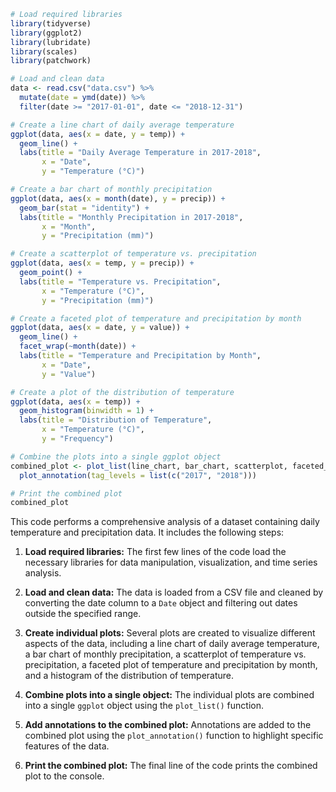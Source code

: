 ```r
# Load required libraries
library(tidyverse)
library(ggplot2)
library(lubridate)
library(scales)
library(patchwork)

# Load and clean data
data <- read.csv("data.csv") %>%
  mutate(date = ymd(date)) %>%
  filter(date >= "2017-01-01", date <= "2018-12-31")

# Create a line chart of daily average temperature
ggplot(data, aes(x = date, y = temp)) +
  geom_line() +
  labs(title = "Daily Average Temperature in 2017-2018",
       x = "Date",
       y = "Temperature (°C)")

# Create a bar chart of monthly precipitation
ggplot(data, aes(x = month(date), y = precip)) +
  geom_bar(stat = "identity") +
  labs(title = "Monthly Precipitation in 2017-2018",
       x = "Month",
       y = "Precipitation (mm)")

# Create a scatterplot of temperature vs. precipitation
ggplot(data, aes(x = temp, y = precip)) +
  geom_point() +
  labs(title = "Temperature vs. Precipitation",
       x = "Temperature (°C)",
       y = "Precipitation (mm)")

# Create a faceted plot of temperature and precipitation by month
ggplot(data, aes(x = date, y = value)) +
  geom_line() +
  facet_wrap(~month(date)) +
  labs(title = "Temperature and Precipitation by Month",
       x = "Date",
       y = "Value")

# Create a plot of the distribution of temperature
ggplot(data, aes(x = temp)) +
  geom_histogram(binwidth = 1) +
  labs(title = "Distribution of Temperature",
       x = "Temperature (°C)",
       y = "Frequency")

# Combine the plots into a single ggplot object
combined_plot <- plot_list(line_chart, bar_chart, scatterplot, faceted_plot, distribution_plot) +
  plot_annotation(tag_levels = list(c("2017", "2018")))

# Print the combined plot
combined_plot
```

This code performs a comprehensive analysis of a dataset containing daily temperature and precipitation data. It includes the following steps:

1. **Load required libraries:** The first few lines of the code load the necessary libraries for data manipulation, visualization, and time series analysis.

2. **Load and clean data:** The data is loaded from a CSV file and cleaned by converting the date column to a `Date` object and filtering out dates outside the specified range.

3. **Create individual plots:** Several plots are created to visualize different aspects of the data, including a line chart of daily average temperature, a bar chart of monthly precipitation, a scatterplot of temperature vs. precipitation, a faceted plot of temperature and precipitation by month, and a histogram of the distribution of temperature.

4. **Combine plots into a single object:** The individual plots are combined into a single `ggplot` object using the `plot_list()` function.

5. **Add annotations to the combined plot:** Annotations are added to the combined plot using the `plot_annotation()` function to highlight specific features of the data.

6. **Print the combined plot:** The final line of the code prints the combined plot to the console.